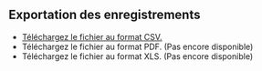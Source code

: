 <h2>Exportation des enregistrements</h2>
<ul>
    <li><a href="/Products/Registration/ExportCsv.csv" rel="link">Téléchargez le fichier au format CSV.</a></li>
    <li>Téléchargez le fichier au format PDF. (Pas encore disponible)</li>
    <li>Téléchargez le fichier au format XLS. (Pas encore disponible)</li>
</ul>
